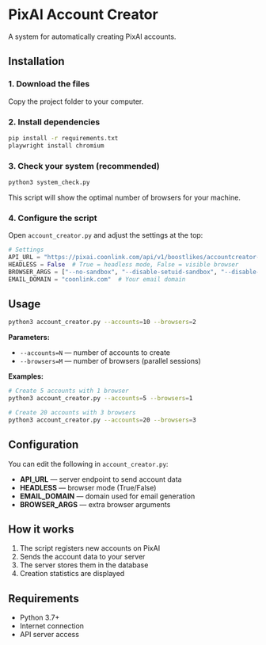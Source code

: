 # PixAI Account Creator

A system for automatically creating PixAI accounts.

## Installation
### 1. Download the files

Copy the project folder to your computer.

### 2. Install dependencies

```bash
pip install -r requirements.txt
playwright install chromium
```

### 3. Check your system (recommended)

```bash
python3 system_check.py
```

This script will show the optimal number of browsers for your machine.

### 4. Configure the script

Open `account_creator.py` and adjust the settings at the top:

```python
# Settings
API_URL = "https://pixai.coonlink.com/api/v1/boostlikes/accountcreator-add"  # Your server API
HEADLESS = False  # True = headless mode, False = visible browser
BROWSER_ARGS = ["--no-sandbox", "--disable-setuid-sandbox", "--disable-dev-shm-usage"]
EMAIL_DOMAIN = "coonlink.com"  # Your email domain
```

## Usage

```bash
python3 account_creator.py --accounts=10 --browsers=2
```

**Parameters:**

* `--accounts=N` — number of accounts to create
* `--browsers=M` — number of browsers (parallel sessions)

**Examples:**

```bash
# Create 5 accounts with 1 browser
python3 account_creator.py --accounts=5 --browsers=1

# Create 20 accounts with 3 browsers
python3 account_creator.py --accounts=20 --browsers=3
```

## Configuration

You can edit the following in `account_creator.py`:

* **API_URL** — server endpoint to send account data
* **HEADLESS** — browser mode (True/False)
* **EMAIL_DOMAIN** — domain used for email generation
* **BROWSER_ARGS** — extra browser arguments

## How it works

1. The script registers new accounts on PixAI
2. Sends the account data to your server
3. The server stores them in the database
4. Creation statistics are displayed

## Requirements

* Python 3.7+
* Internet connection
* API server access
